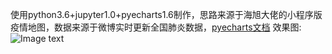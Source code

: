 使用python3.6+jupyter1.0+pyecharts1.6制作，思路来源于海旭大佬的小程序版疫情地图，数据来源于微博实时更新全国肺炎数据，[pyecharts文档](http://pyecharts.org/#/zh-cn/intro)
效果图:![Image text](https://github.com/SummerisYoung/geo_epidemic/raw/master/python版/epidemic.png)
